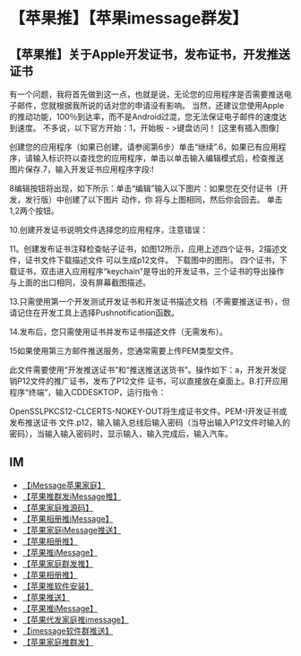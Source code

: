 # 【苹果推】【苹果imessage群发】

## 【苹果推】关于Apple开发证书，发布证书，开发推送证书

有一个问题，我将首先做到这一点，也就是说，无论您的应用程序是否需要推送电子邮件，您就根据我所说的话对您的申请没有影响。 当然，还建议您使用Apple的推动功能，100％到达率，而不是Android过混，您无法保证电子邮件的速度达到速度。 不多说，以下官方开始：1，开始板 - >键盘访问！ [这里有插入图像]


创建您的应用程序（如果已创建，请参阅第6步）单击“继续”.6，如果已有应用程序，请输入标识符以查找您的应用程序，单击以单击输入编辑模式后，检查推送 图片保存.7，输入开发证书应用程序字段:!



8编辑按钮将出现，如下所示：单击“编辑”输入以下图片：如果您在交付证书（开发，发行版）中创建了以下图片 动作，你 将与上图相同，然后你会回去。 单击1,2两个按钮。

10.创建开发证书说明文件选择您的应用程序，注意错误：

11。创建发布证书注释检查帖子证书，如图12所示，应用上述四个证书，2描述文件，证书文件下载描述文件 可以生成p12文件。 下载图中的图形。 四个证书，下载证书，双击进入应用程序“keychain”是导出的开发证书，三个证书的导出操作与上面的出口相同，没有屏幕截图描述。


13.只需使用第一个开发测试开发证书和开发证书描述文档（不需要推送证书），但请记住在开发工具上选择Pushnotification函数。

14.发布后，您只需使用证书并发布证书描述文件（无需发布）。

15如果使用第三方邮件推送服务，您通常需要上传PEM类型文件。


此文件需要使用“开发推送证书”和“推送推送送货书”。操作如下：a，开发开发促销P12文件的推广证书，发布了P12文件 证书，可以直接放在桌面上。B.打开应用程序“终端”，输入CDDESKTOP，运行指令：


OpenSSLPKCS12-CLCERTS-NOKEY-OUT将生成证书文件。PEM-I开发证书或发布推送证书 文件.p12，输入输入总线后输入密码（当导出输入P12文件时输入的密码），当输入输入密码时，显示输入，输入完成后，输入汽车。

## IM

- [【iMessage苹果家庭】](https://imessagee.github.io/)
- [【苹果推群发iMessage推】](https://imessagee.github.io/)
- [【苹果家庭推源码】](https://imessagee.github.io/)
- [【苹果相册推iMessage】](https://imessagee.github.io/)
- [【苹果家庭iMessage推送】](https://imessagee.github.io/)
- [【苹果相册推】](https://imessagee.github.io/)
- [【苹果推iMessage】](https://imessagee.github.io/)
- [【苹果家庭群发推】](https://imessagee.github.io/)
- [【苹果相册推】](https://imessagee.github.io/)
- [【苹果推软件安装】](https://imessagee.github.io/)
- [【苹果推送】](https://imessagee.github.io/)
- [【苹果推iMessage】](https://imessagee.github.io/)
- [【苹果代发家庭推imessage】](https://imessagee.github.io/)
- [【imessage软件群推送】](https://imessagee.github.io/) 
- [【苹果家庭推群发】](https://imessagee.github.io/)